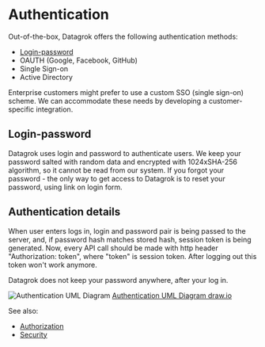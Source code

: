 <!-- TITLE: Authentication -->
<!-- SUBTITLE: -->

# Authentication

Out-of-the-box, Datagrok offers the following authentication methods:
 
 * [Login-password](#login-password)
 * OAUTH (Google, Facebook, GitHub)
 * Single Sign-on
 * Active Directory

Enterprise customers might prefer to use a custom SSO (single sign-on) scheme. We can accommodate these needs
by developing a customer-specific integration.

## Login-password

Datagrok uses login and password to authenticate users. 
We keep your password salted with random data and encrypted with 1024xSHA-256 algorithm, so it cannot be read from our system.
If you forgot your password - the only way to get access to Datagrok is to reset your password, using link on login form.

## Authentication details

When user enters logs in, login and password pair is being passed to the server, and, if password hash matches stored hash, session token is being generated.
Now, every API call should be made with http header "Authorization: token", where "token" is session token.
After logging out this token won't work anymore. 

Datagrok does not keep your password anywhere, after your log in.

![Authentication UML Diagram](../uploads/features/login-signup.png "Authentication UML Diagram")
[Authentication UML Diagram draw.io](../uploads/features/login-signup.drawio)

See also:
 * [Authorization](authorization.md) 
 * [Security](security.md)

